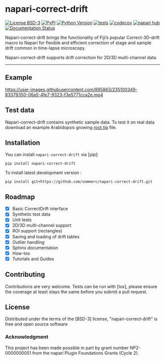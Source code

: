 # napari-correct-drift

[![License BSD-3](https://img.shields.io/pypi/l/napari-correct-drift.svg?color=green)](https://github.com/sommerc/napari-correct-drift/raw/main/LICENSE)
[![PyPI](https://img.shields.io/pypi/v/napari-correct-drift.svg?color=green)](https://pypi.org/project/napari-correct-drift)
[![Python Version](https://img.shields.io/pypi/pyversions/napari-correct-drift.svg?color=green)](https://python.org)
[![tests](https://github.com/sommerc/napari-correct-drift/workflows/tests/badge.svg)](https://github.com/sommerc/napari-correct-drift/actions)
[![codecov](https://codecov.io/gh/sommerc/napari-correct-drift/branch/main/graph/badge.svg)](https://codecov.io/gh/sommerc/napari-correct-drift)
[![napari hub](https://img.shields.io/endpoint?url=https://api.napari-hub.org/shields/napari-correct-drift)](https://napari-hub.org/plugins/napari-correct-drift)
[![Documentation Status](https://readthedocs.org/projects/napari-correct-drift/badge/?version=latest)](https://napari-correct-drift.readthedocs.io/en/latest/?badge=latest)

Napari-correct-drift brings the functionality of Fiji’s popular Correct-3D-drift macro to Napari for flexible and efficient correction of stage and sample drift common in time-lapse microscopy.

Napari-correct-drift supports drift correction for 2D/3D multi-channel data.

----------------------------------
## Example

https://user-images.githubusercontent.com/895863/235100349-83379350-06a5-4fe7-9323-f3e5771cca2e.mp4


## Test data
Napari-correct-drift contains synthetic sample data. To test it on real data download an example Arabidopsis growing [root tip](https://seafile.ist.ac.at/f/b05362d4f358430c8c59/?dl=1) file.

## Installation

You can install `napari-correct-drift` via [pip]:

    pip install napari-correct-drift

To install latest development version :

    pip install git+https://github.com/sommerc/napari-correct-drift.git

## Roadmap

- [x] Basic CorrectDrift interface
- [x] Synthetic test data
- [x] Unit tests
- [x] 2D/3D multi-channel support
- [x] ROI support (rectangles)
- [x] Saving and loading of drift tables
- [x] Outlier handling
- [x] Sphinx documentation
- [x] How-tos
- [x] Tutorials and Guides

## Contributing

Contributions are very welcome. Tests can be run with [tox], please ensure
the coverage at least stays the same before you submit a pull request.

## License

Distributed under the terms of the [BSD-3] license,
"napari-correct-drift" is free and open source software

### Acknowledgment
This project has been made possible in part by grant number NP2-0000000051 from the napari Plugin Foundations Grants (Cycle 2).
